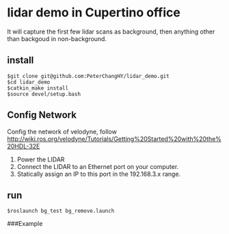 # lidar demo in Cupertino office

It will capture the first few lidar scans as background, then anything other than backgoud in non-background.


## install

```$git clone git@github.com:PeterChangHY/lidar_demo.git```   
```$cd lidar_demo```  
```$catkin_make install```  
```$source devel/setup.bash```

## Config Network  
Config the network of velodyne, follow http://wiki.ros.org/velodyne/Tutorials/Getting%20Started%20with%20the%20HDL-32E
1. Power the LIDAR 
2. Connect the LIDAR to an Ethernet port on your computer.
3. Statically assign an IP to this port in the 192.168.3.x range.

## run

```$roslaunch bg_test bg_remove.launch```

###Example
